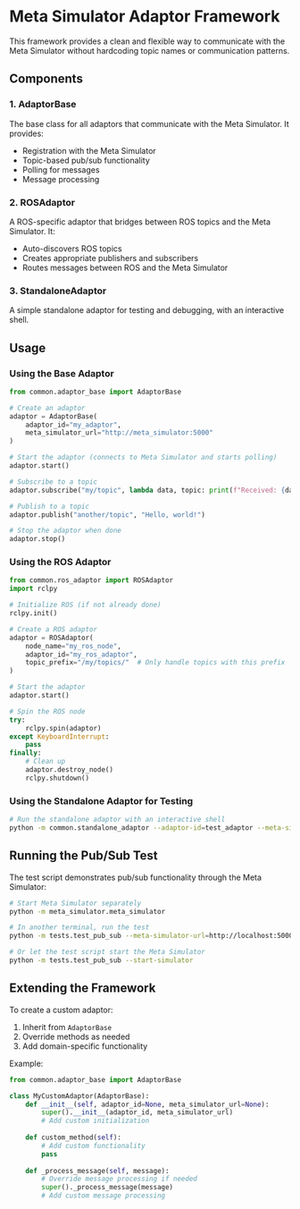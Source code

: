# Meta Simulator Adaptor Framework

This framework provides a clean and flexible way to communicate with the Meta Simulator without hardcoding topic names or communication patterns.

## Components

### 1. AdaptorBase

The base class for all adaptors that communicate with the Meta Simulator. It provides:

- Registration with the Meta Simulator
- Topic-based pub/sub functionality
- Polling for messages
- Message processing

### 2. ROSAdaptor

A ROS-specific adaptor that bridges between ROS topics and the Meta Simulator. It:

- Auto-discovers ROS topics
- Creates appropriate publishers and subscribers
- Routes messages between ROS and the Meta Simulator

### 3. StandaloneAdaptor

A simple standalone adaptor for testing and debugging, with an interactive shell.

## Usage

### Using the Base Adaptor

```python
from common.adaptor_base import AdaptorBase

# Create an adaptor
adaptor = AdaptorBase(
    adaptor_id="my_adaptor",
    meta_simulator_url="http://meta_simulator:5000"
)

# Start the adaptor (connects to Meta Simulator and starts polling)
adaptor.start()

# Subscribe to a topic
adaptor.subscribe("my/topic", lambda data, topic: print(f"Received: {data}"))

# Publish to a topic
adaptor.publish("another/topic", "Hello, world!")

# Stop the adaptor when done
adaptor.stop()
```

### Using the ROS Adaptor

```python
from common.ros_adaptor import ROSAdaptor
import rclpy

# Initialize ROS (if not already done)
rclpy.init()

# Create a ROS adaptor
adaptor = ROSAdaptor(
    node_name="my_ros_node",
    adaptor_id="my_ros_adaptor",
    topic_prefix="/my/topics/"  # Only handle topics with this prefix
)

# Start the adaptor
adaptor.start()

# Spin the ROS node
try:
    rclpy.spin(adaptor)
except KeyboardInterrupt:
    pass
finally:
    # Clean up
    adaptor.destroy_node()
    rclpy.shutdown()
```

### Using the Standalone Adaptor for Testing

```bash
# Run the standalone adaptor with an interactive shell
python -m common.standalone_adaptor --adaptor-id=test_adaptor --meta-simulator-url=http://localhost:5000
```

## Running the Pub/Sub Test

The test script demonstrates pub/sub functionality through the Meta Simulator:

```bash
# Start Meta Simulator separately
python -m meta_simulator.meta_simulator

# In another terminal, run the test
python -m tests.test_pub_sub --meta-simulator-url=http://localhost:5000

# Or let the test script start the Meta Simulator
python -m tests.test_pub_sub --start-simulator
```

## Extending the Framework

To create a custom adaptor:

1. Inherit from `AdaptorBase`
2. Override methods as needed
3. Add domain-specific functionality

Example:

```python
from common.adaptor_base import AdaptorBase

class MyCustomAdaptor(AdaptorBase):
    def __init__(self, adaptor_id=None, meta_simulator_url=None):
        super().__init__(adaptor_id, meta_simulator_url)
        # Add custom initialization
        
    def custom_method(self):
        # Add custom functionality
        pass
        
    def _process_message(self, message):
        # Override message processing if needed
        super()._process_message(message)
        # Add custom message processing
``` 
